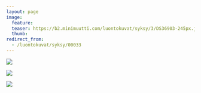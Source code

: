 ```yaml
---
layout: page
image:
  feature:
  teaser: https://b2.minimuutti.com/luontokuvat/syksy/3/DS36903-245px.jpg
  thumb:
redirect_from:
  - /luontokuvat/syksy/00033
---
```


![](https://b2.minimuutti.com/luontokuvat/syksy/3/DS36902-800px.jpg)

![](https://b2.minimuutti.com/luontokuvat/syksy/3/DS36903-800px.jpg)

![](https://b2.minimuutti.com/luontokuvat/syksy/3/DS36900-800px.jpg)
